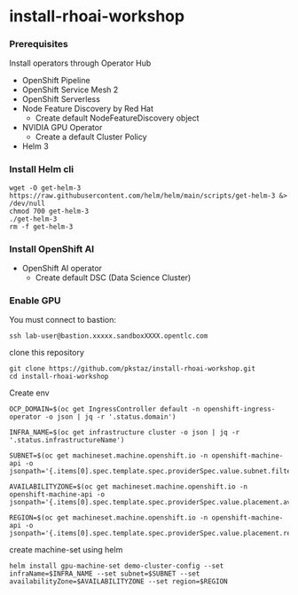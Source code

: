 # install-rhoai-workshop


### Prerequisites

Install operators through Operator Hub
- OpenShift Pipeline
- OpenShift Service Mesh 2
- OpenShift Serverless
- Node Feature Discovery by Red Hat
    - Create default NodeFeatureDiscovery object
- NVIDIA GPU Operator
    - Create a default Cluster Policy
- Helm 3

### Install Helm cli
```
wget -O get-helm-3 https://raw.githubusercontent.com/helm/helm/main/scripts/get-helm-3 &> /dev/null
chmod 700 get-helm-3
./get-helm-3
rm -f get-helm-3
```

### Install OpenShift AI
- OpenShift AI operator 
    - Create default DSC (Data Science Cluster)

### Enable GPU
You must connect to bastion:
```
ssh lab-user@bastion.xxxxx.sandboxXXXX.opentlc.com
```
clone this repository
```
git clone https://github.com/pkstaz/install-rhoai-workshop.git
cd install-rhoai-workshop
```
Create env
```
OCP_DOMAIN=$(oc get IngressController default -n openshift-ingress-operator -o json | jq -r '.status.domain')
```
```
INFRA_NAME=$(oc get infrastructure cluster -o json | jq -r '.status.infrastructureName')
```
```
SUBNET=$(oc get machineset.machine.openshift.io -n openshift-machine-api -o jsonpath='{.items[0].spec.template.spec.providerSpec.value.subnet.filters[0].values[0]}')
```
```
AVAILABILITYZONE=$(oc get machineset.machine.openshift.io -n openshift-machine-api -o jsonpath='{.items[0].spec.template.spec.providerSpec.value.placement.availabilityZone}')
```
```
REGION=$(oc get machineset.machine.openshift.io -n openshift-machine-api -o jsonpath='{.items[0].spec.template.spec.providerSpec.value.placement.region}')
```

create machine-set using helm
```
helm install gpu-machine-set demo-cluster-config --set infraName=$INFRA_NAME --set subnet=$SUBNET --set availabilityZone=$AVAILABILITYZONE --set region=$REGION
```
